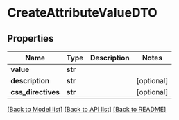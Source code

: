 # CreateAttributeValueDTO

## Properties
Name | Type | Description | Notes
------------ | ------------- | ------------- | -------------
**value** | **str** |  | 
**description** | **str** |  | [optional] 
**css_directives** | **str** |  | [optional] 

[[Back to Model list]](../README.md#documentation-for-models) [[Back to API list]](../README.md#documentation-for-api-endpoints) [[Back to README]](../README.md)


